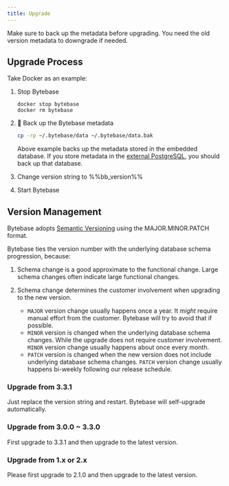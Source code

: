 ```yaml
---
title: Upgrade
---
```


<HintBlock type="warning">

Make sure to back up the metadata before upgrading. You need the old version metadata to downgrade if needed.

</HintBlock>

## Upgrade Process

Take Docker as an example:

1. Stop Bytebase

   ```text
   docker stop bytebase
   docker rm bytebase
   ```

1. 🚨 Back up the Bytebase metadata

   ```bash
   cp -rp ~/.bytebase/data ~/.bytebase/data.bak
   ```

   Above example backs up the metadata stored in the embedded database.
   If you store metadata in the [external PostgreSQL](/docs/get-started/install/external-postgres/), you should
   back up that database.

1. Change version string to %%bb_version%%
1. Start Bytebase

   <IncludeBlock url="/docs/get-started/install/terminal-docker-run-volume"></IncludeBlock>

## Version Management

Bytebase adopts [Semantic Versioning](https://semver.org/) using the MAJOR.MINOR.PATCH format.

Bytebase ties the version number with the underlying database schema progression, because:

1. Schema change is a good approximate to the functional change. Large schema changes often indicate large functional changes.
1. Schema change determines the customer involvement when upgrading to the new version.

   - `MAJOR` version change usually happens once a year. It _might_ require manual effort from the customer. Bytebase will
     try to avoid that if possible.
   - `MINOR` version is changed when the underlying database schema changes. While the upgrade does not require customer involvement. `MINOR` version change usually happens about once every month.
   - `PATCH` version is changed when the new version does not include underlying database schema changes. `PATCH` version change usually happens bi-weekly following our release schedule.

### Upgrade from 3.3.1

Just replace the version string and restart. Bytebase will self-upgrade automatically.

### Upgrade from 3.0.0 ~ 3.3.0

First upgrade to 3.3.1 and then upgrade to the latest version.

### Upgrade from 1.x or 2.x

Please first upgrade to 2.1.0 and then upgrade to the latest version.
